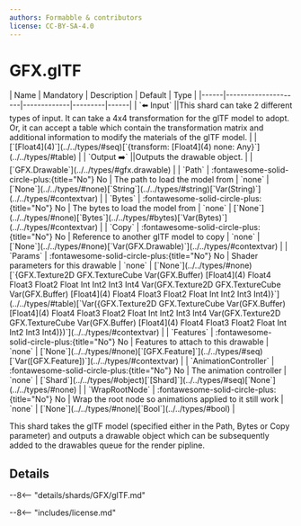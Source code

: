 ```yaml
---
authors: Formabble & contributors
license: CC-BY-SA-4.0
---
```



# GFX.glTF

<div class="sh-parameters" markdown="1">
| Name | Mandatory | Description | Default | Type |
|------|---------------------|-------------|---------|------|
| `⬅️ Input` ||This shard can take 2 different types of input. It can take a 4x4 transformation for the glTF model to adopt. Or, it can accept a table which contain the transformation matrix and additional information to modify the materials of the glTF model. | | [`[Float4](4)`](../../types/#seq)[`{transform: [Float4](4) none: Any}`](../../types/#table) |
| `Output ➡️` ||Outputs the drawable object. | | [`GFX.Drawable`](../../types/#gfx.drawable) |
| `Path` | :fontawesome-solid-circle-plus:{title="No"} No  | The path to load the model from | `none` | [`None`](../../types/#none)[`String`](../../types/#string)[`Var(String)`](../../types/#contextvar) |
| `Bytes` | :fontawesome-solid-circle-plus:{title="No"} No  | The bytes to load the model from | `none` | [`None`](../../types/#none)[`Bytes`](../../types/#bytes)[`Var(Bytes)`](../../types/#contextvar) |
| `Copy` | :fontawesome-solid-circle-plus:{title="No"} No  | Reference to another glTF model to copy | `none` | [`None`](../../types/#none)[`Var(GFX.Drawable)`](../../types/#contextvar) |
| `Params` | :fontawesome-solid-circle-plus:{title="No"} No  | Shader parameters for this drawable | `none` | [`None`](../../types/#none)[`{GFX.Texture2D GFX.TextureCube Var(GFX.Buffer) [Float4](4) Float4 Float3 Float2 Float Int Int2 Int3 Int4 Var(GFX.Texture2D GFX.TextureCube Var(GFX.Buffer) [Float4](4) Float4 Float3 Float2 Float Int Int2 Int3 Int4)}`](../../types/#table)[`Var({GFX.Texture2D GFX.TextureCube Var(GFX.Buffer) [Float4](4) Float4 Float3 Float2 Float Int Int2 Int3 Int4 Var(GFX.Texture2D GFX.TextureCube Var(GFX.Buffer) [Float4](4) Float4 Float3 Float2 Float Int Int2 Int3 Int4)})`](../../types/#contextvar) |
| `Features` | :fontawesome-solid-circle-plus:{title="No"} No  | Features to attach to this drawable | `none` | [`None`](../../types/#none)[`[GFX.Feature]`](../../types/#seq)[`Var([GFX.Feature])`](../../types/#contextvar) |
| `AnimationController` | :fontawesome-solid-circle-plus:{title="No"} No  | The animation controller | `none` | [`Shard`](../../types/#object)[`[Shard]`](../../types/#seq)[`None`](../../types/#none) |
| `WrapRootNode` | :fontawesome-solid-circle-plus:{title="No"} No  | Wrap the root node so animations applied to it still work | `none` | [`None`](../../types/#none)[`Bool`](../../types/#bool) |

</div>

This shard takes the glTF model (specified either in the Path, Bytes or Copy parameter) and outputs a drawable object which can be subsequently added to the drawables queue for the render pipline.

## Details

--8<-- "details/shards/GFX/glTF.md"


--8<-- "includes/license.md"

